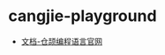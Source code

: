 cangjie-playground
==================
- [文档-仓颉编程语言官网](https://cangjie-lang.cn/docs?url=%2F1.0.1%2Fuser_manual%2Fsource_zh_cn%2Ffirst_understanding%2Finstall_Community.html)
